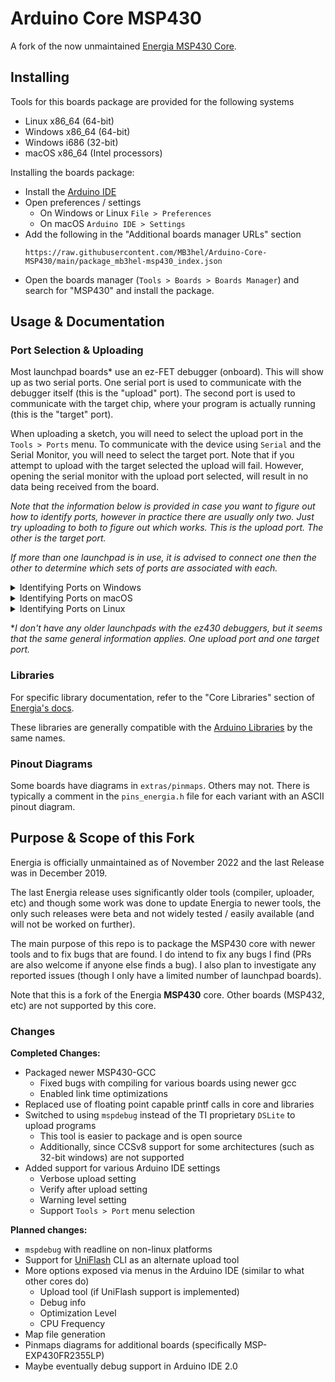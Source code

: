 # Arduino Core MSP430

A fork of the now unmaintained [Energia MSP430 Core](https://github.com/energia/msp430-lg-core).



## Installing

Tools for this boards package are provided for the following systems

- Linux x86_64 (64-bit)
- Windows x86_64 (64-bit)
- Windows i686 (32-bit)
- macOS x86_64 (Intel processors)

Installing the boards package:

- Install the [Arduino IDE](https://www.arduino.cc/en/software)
- Open preferences / settings
    - On Windows or Linux `File > Preferences`
    - On macOS `Arduino IDE > Settings`
- Add the following in the "Additional boards manager URLs" section
    ```
    https://raw.githubusercontent.com/MB3hel/Arduino-Core-MSP430/main/package_mb3hel-msp430_index.json
    ```
- Open the boards manager (`Tools > Boards > Boards Manager`) and search for "MSP430" and install the package.
 


## Usage & Documentation

### Port Selection & Uploading

Most launchpad boards&ast; use an ez-FET debugger (onboard). This will show up as two serial ports. One serial port is used to communicate with the debugger itself (this is the "upload" port). The second port is used to communicate with the target chip, where your program is actually running (this is the "target" port).

When uploading a sketch, you will need to select the upload port in the `Tools > Ports` menu. To communicate with the device using `Serial` and the Serial Monitor, you will need to select the target port. Note that if you attempt to upload with the target selected the upload will fail. However, opening the serial monitor with the upload port selected, will result in no data being received from the board.

*Note that the information below is provided in case you want to figure out how to identify ports, however in practice there are usually only two. Just try uploading to both to figure out which works. This is the upload port. The other is the target port.*

*If more than one launchpad is in use, it is advised to connect one then the other to determine which sets of ports are associated with each.*


<details><summary>Identifying Ports on Windows</summary>
<p>

Open device manager and go to the "Ports (COM and LPT)" section and expand it.

The upload port is listed as `MSP Debug Interface (COMx)` where `x` is the number.

The target port is listed as `MSP Application UART1 (COMx)` where `x` is the number.

Note that there is not really an easy way to determine which sets of ports are on the same launchpad. It is possible by going to `Properties > Details`. Compare the "Siblings" property to other port's "Device Instance Path" property. Siblings of a device are the same physical launchpad.

</p>
</details>

<details><summary>Identifying Ports on macOS</summary>
<p>

On macOS, the ez-FET will show up as `/dev/cu.usbmodem[num]` devices where `[num]` is the port number. The upload port is enumerated first, so generally has a lower number than the target port. 

*Note: I'm not 100% certain the following information is always correct, but it seems to be on my system.*

To identify actual port numbers run the following command

```sh
ioreg -p IOUSB
```

Look for "MSP Tools Driver" entries and note the number after the `@` symbol (eg `MSP Tools Driver@14200000`). Note the first four digits of this number (in this example `1420`). This number is referred to as `id`.

The upload port will be `/dev/cu.usbmodem[id]1` and the target port will be `/dev/cu.usbmodem[id]3`.

If you want the serial number of the board for a certain id, run the following and look for the "USB Serial Number" entry under the device entry

```
ioreg -p IOUSB -l -b
```

</p>
</details>



<details><summary>Identifying Ports on Linux</summary>
<p>

On Linux, the ez-FET will show up as `/dev/ttyACMx` devices where `x` is the port number. The upload port is enumerated first, so generally has a lower number than the target port. To identify actual port numbers run the following in a terminal

```sh
$ ls /dev/serial/by-id
```

You will see output like the following where SERIAL is replaced by your board's serial number.

```
usb-Texas_Instruments_MSP_Tools_Driver_SERIAL-if00
usb-Texas_Instruments_MSP_Tools_Driver_SERIAL-if02
```

The one ending in `if00` is the upload port and `if02` the target port. Use the following command to identify which `/dev/ttyACM` ports they correspond to (the port numbers will be printed).

```sh
$ realpath usb-Texas_Instruments_MSP_Tools_Driver_SERIAL-if00
/dev/ttyACM0

$ realpath usb-Texas_Instruments_MSP_Tools_Driver_SERIAL-if02
/dev/ttyACM1
```

</p>
</details>


&ast;*I don't have any older launchpads with the ez430 debuggers, but it seems that the same general information applies. One upload port and one target port.*


### Libraries

For specific library documentation, refer to the "Core Libraries" section of [Energia's docs](https://energia.nu/guide/libraries/).

These libraries are generally compatible with the [Arduino Libraries](https://www.arduino.cc/reference/en/libraries/) by the same names.

### Pinout Diagrams

Some boards have diagrams in `extras/pinmaps`. Others may not. There is typically a comment in the `pins_energia.h` file for each variant with an ASCII pinout diagram.



## Purpose & Scope of this Fork

Energia is officially unmaintained as of November 2022 and the last Release was in December 2019.

The last Energia release uses significantly older tools (compiler, uploader, etc) and though some work was done to update Energia to newer tools, the only such releases were beta and not widely tested / easily available (and will not be worked on further).

The main purpose of this repo is to package the MSP430 core with newer tools and to fix bugs that are found. I do intend to fix any bugs I find (PRs are also welcome if anyone else finds a bug). I also plan to investigate any reported issues (though I only have a limited number of launchpad boards).

Note that this is a fork of the Energia **MSP430** core. Other boards (MSP432, etc) are not supported by this core.

### Changes

**Completed Changes:**  
- Packaged newer MSP430-GCC
    - Fixed bugs with compiling for various boards using newer gcc
    - Enabled link time optimizations
- Replaced use of floating point capable printf calls in core and libraries
- Switched to using `mspdebug` instead of the TI proprietary `DSLite` to upload programs
    - This tool is easier to package and is open source
    - Additionally, since CCSv8 support for some architectures (such as 32-bit windows) are not supported
- Added support for various Arduino IDE settings
    - Verbose upload setting
    - Verify after upload setting
    - Warning level setting
    - Support `Tools > Port` menu selection

**Planned changes:**  
- `mspdebug` with readline on non-linux platforms
- Support for [UniFlash](https://www.ti.com/tool/UNIFLASH) CLI as an alternate upload tool
- More options exposed via menus in the Arduino IDE (similar to what other cores do)
    - Upload tool (if UniFlash support is implemented)
    - Debug info
    - Optimization Level
    - CPU Frequency
- Map file generation
- Pinmaps diagrams for additional boards (specifically MSP-EXP430FR2355LP)
- Maybe eventually debug support in Arduino IDE 2.0
